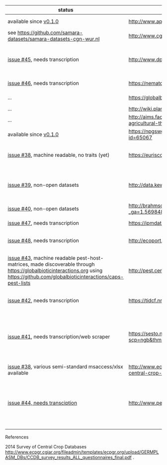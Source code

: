 
status | location | description
--- | --- | ---
available since [v0.1.0](../../releases/v0.1.0) | http://www.apsnet.org/publications/commonnames/Pages/Potato.aspx | American Phytopathological Society Common Names Diseases
see https://github.com/samara-datasets/samara-datasets-cgn-wur.nl | http://www.cgn.wur.nl/en | Centre for Genetic Resources at Wageningen University and Research, the Netherlands.
[issue #45](https://github.com/jhpoelen/samara/issues/45), needs transcription | http://www.dpvweb.net/dpv/index.php | Over 400 individual descriptions of plant viruses or virus groups are provided. Nos 1-354 were originally published in paper form by the Association of Applied Biologists (AAB) between 1970 and 1989 ...
[issue #46](https://github.com/jhpoelen/samara/issues/46), needs transcription | https://nematode.unl.edu | Nematology Lab at UNL University of Nebraska-Lincoln
... | https://globalbioticinteractions.org | species associations available in various structured digital formats
... | http://wiki.plantontology.org/index.php/Plant_Stress_Ontology | PSDO
... | http://aims.fao.org/vest-registry/vocabularies/agrovoc-multilingual-agricultural-thesaurus | AGROVOC AGROVOC Multilingual agricultural thesaurus
available since [v0.1.0](../../releases/v0.1.0) | https://npgsweb.ars-grin.gov/gringlobal/descriptordetail.aspx?id=65067 | U.S. National Plant Germplasm System ars-grin
[issue #38](https://github.com/jhpoelen/samara/issues/38), machine readable, no traits (yet) | https://eurisco.ipk-gatersleben.de/apex/f?p=103:47:::NO: | EURISCO - European crop data dump available at https://eurisco.ipk-gatersleben.de/apex/EURISCO_WEB.download_file?p_id=67 
[issue #39](https://github.com/jhpoelen/samara/issues/39), non-open datasets | http://data.kew.org/sid/ | Seed Information Database — SID at Kew Gardens traits like Taxonomy, Storage Behaviour, Mean 1000 Seed Weight, Seed Dispersal, Germination, Oil Content, Protein Content, Morphology, Salt Tolerance
[issue #40](https://github.com/jhpoelen/samara/issues/40), non-open datasets | http://brahmsonline.kew.org/msbp?_ga=1.56984874.1448806027.1447673052 | The Millennium Seed Bank Partnership includes Seed accession data and Germination test data 
[issue #47](https://github.com/jhpoelen/samara/issues/47), needs transcription | https://ipmdata.ipmcenters.org/index.cfm | Search the Integrated Pest Management database for commodities grown in the United States
[issue #48](https://github.com/jhpoelen/samara/issues/48), needs transcription | http://ecoport.org/ep?searchType=begins&searchAreaCriteria=DP | EcoPort provides a data hub that provides open access to ecological knowledge. Link provides records of plant disease
[issue #43](https://github.com/jhpoelen/samara/issues/43), machine readable pest-host-matrices, made discoverable through <https://globalbioticinteractions.org> using <https://github.com/globalbioticinteractions/caps-pest-lists> | http://pest.ceris.purdue.edu/index.php | National Agricultural Pest Information System (NAPIS):  Public Access Site Host:  U.S. Department of Agriculture, Animal and Plant Health Inspection Service; Purdue University, Entomology Department, Center for Environmental and Regulatory Information Systems
[issue #42](https://github.com/jhpoelen/samara/issues/42), needs transcription | https://tidcf.nrcan.gc.ca/en/ | Natural Resources Canada. Canadian Forest Service. Scope: Trees, insects and diseases of Canada's forests (TIDCF)
[issue #41](https://github.com/jhpoelen/samara/issues/41), needs transcription/web scraper | https://sesto.nordgen.org/sesto/index.php?scp=ngb&thm=char_eval&mod=brws_trait | SESTO is a genebank management tool developed by the Nordic Gene Bank (today Nordic Genetic Resource Center, NordGen). The application has gradually been developed into a more generic PGR information system and is now adopted for management and presentation of data from other genebanks in other parts of the world. This work is still in progress. 
[issue #38](https://github.com/jhpoelen/samara/issues/38), various semi-standard msaccess/xlsx available | http://www.ecpgr.cgiar.org/resources/germplasm-databases/ecpgr-central-crop-databases/ | meta-database of central crop databases (see [ecpgr-central-crop-databases.tsv](./src/main/resources/org/planteome/samara/ecpgr-central-crop-databases.tsv)
[issue #44, needs transciption](https://github.com/jhpoelen/samara/issues/44) | http://www.pestalert.org/main.cfm |  North American Plant Protection Organization's (NAPPO) Phytosanitary Alert System! The Phytosanitary Alert System (PAS) provides up-to-date information on plant pest situations of significance to North America. This system is intended to facilitate awareness, detection, prevention and management of exotic pest species in North America. 


References 

2014 Survey of Central Crop Databases http://www.ecpgr.cgiar.org/fileadmin/templates/ecpgr.org/upload/GERMPLASM_DBs/CCDB_survey_results_ALL_questionnaires_final.pdf .
